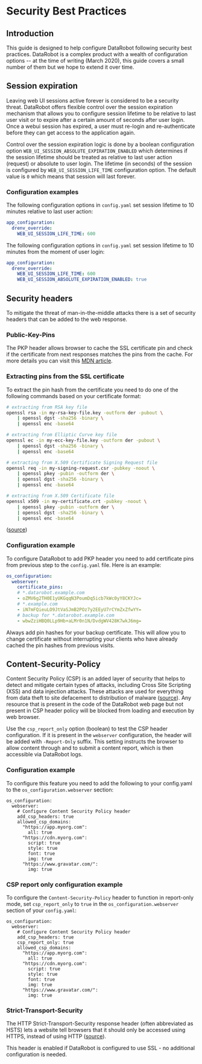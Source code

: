 # Security Best Practices

## Introduction
This guide is designed to help configure DataRobot following security best practices.
DataRobot is a complex product with a wealth of configuration options -- at the time of writing (March 2020), this  guide covers a small number of them but we hope to extend it over time.

## Session expiration
Leaving web UI sessions active forever is considered to be a security threat.
DataRobot offers flexible control over the session expiration mechanism that allows you to configure session lifetime to be relative to last user visit or to expire after a certain amount of seconds after user login.
Once a webui session has expired, a user must re-login and re-authenticate before they can get access to the application again.

Control over the session expiration logic is done by a boolean configuration option `WEB_UI_SESSION_ABSOLUTE_EXPIRATION_ENABLED` which determines if the session lifetime should be treated as relative to last user action (request) or absolute to user login.
The lifetime (in seconds) of the session is configured by `WEB_UI_SESSION_LIFE_TIME` configuration option. The default value is `0` which means that session will last forever.

### Configuration examples
The following configuration options in `config.yaml` set session lifetime to 10 minutes relative to last user action:

```yaml
app_configuration:
  drenv_override:
    WEB_UI_SESSION_LIFE_TIME: 600
```

The following configuration options in `config.yaml` set session lifetime to 10 minutes from the moment of user login:

```yaml
app_configuration:
  drenv_override:
    WEB_UI_SESSION_LIFE_TIME: 600
    WEB_UI_SESSION_ABSOLUTE_EXPIRATION_ENABLED: true
```

## Security headers
To mitigate the threat of man-in-the-middle attacks there is a set of security headers that can be added to the web response.

### Public-Key-Pins
The PKP header allows browser to cache the SSL certificate pin and check if the certificate from next responses matches the pins from the cache.
For more details you can visit this [MDN article](https://developer.mozilla.org/en-US/docs/Web/HTTP/Public_Key_Pinning).

### Extracting pins from the SSL certificate
To extract the pin hash from the certificate you need to do one of the following commands based on your certificate format:

```bash
# extracting from RSA key file
openssl rsa -in my-rsa-key-file.key -outform der -pubout \
    | openssl dgst -sha256 -binary \
    | openssl enc -base64

# extracting from Elliptic Curve key file
openssl ec -in my-ecc-key-file.key -outform der -pubout \
    | openssl dgst -sha256 -binary \
    | openssl enc -base64

# extracting from X.509 Certificate Signing Request file
openssl req -in my-signing-request.csr -pubkey -noout \
    | openssl pkey -pubin -outform der \
    | openssl dgst -sha256 -binary \
    | openssl enc -base64

# extracting from X.509 Certificate file
openssl x509 -in my-certificate.crt -pubkey -noout \
    | openssl pkey -pubin -outform der \
    | openssl dgst -sha256 -binary \
    | openssl enc -base64
```

([source](https://developer.mozilla.org/en-US/docs/Web/HTTP/Public_Key_Pinning#Extracting_the_Base64_encoded_public_key_information))

### Configuration example
To configure DataRobot to add PKP header you need to add certificate pins from previous step to the `config.yaml` file.
Here is an example:

```yaml
os_configuration:
  webserver:
    certificate_pins:
    # *.datarobot.example.com
    - oZMV6g2TH0E1yUKGqqN3PoumDq5icb7kWc0yY8CKYJc=
    # *.example.com
    - iN7mFQieuLO9JtVaSJmB2POz7y2EEyU7rCYmZxZfwYY=
    # backup for *.datarobot.example.com
    - wbwZziHBQ0LLp9Hb+aLMr0n1N/DvdgWV428K7wkJ6mg=
```
Always add pin hashes for your backup certificate.
This will allow you to change certificate without interrupting your clients who have already cached the pin hashes from previous visits.

## Content-Security-Policy
Content Security Policy (CSP) is an added layer of security that helps to detect and mitigate certain types of attacks, including Cross Site Scripting (XSS) and data injection attacks.
These attacks are used for everything from data theft to site defacement to distribution of malware ([source](https://developer.mozilla.org/en-US/docs/Web/HTTP/CSP)).
Any resource that is present in the code of the DataRobot web page but not present in CSP header policy will be blocked from loading and execution by web browser.

Use the `csp_report_only` option (boolean) to test the CSP header configuration.
If it is present in the `webserver` configuration, the header will be added with `-Report-Only` suffix.
This setting instructs the browser to allow content through and to submit a content report, which is then accessible via DataRobot logs.

### Configuration example
To configure this feature you need to add the following to your config.yaml to the `os_configuration.webserver` section:

```yaml:
os_configuration:
  webserver:
    # Configure Content Security Policy header
    add_csp_headers: true
    allowed_csp_domains:
      "https://app.myorg.com":
        all: true
      "https://cdn.myorg.com":
        script: true
        style: true
        font: true
        img: true
      "https://www.gravatar.com/":
        img: true
```

### CSP report only configuration example
To configure the `Content-Security-Policy` header to function in report-only mode, set `csp_report_only` to `true` in the `os_configuration.webserver` section of your `config.yaml`:

```yaml:
os_configuration:
  webserver:
    # Configure Content Security Policy header
    add_csp_headers: true
    csp_report_only: true
    allowed_csp_domains:
      "https://app.myorg.com":
        all: true
      "https://cdn.myorg.com":
        script: true
        style: true
        font: true
        img: true
      "https://www.gravatar.com/":
        img: true
```

### Strict-Transport-Security
The HTTP Strict-Transport-Security response header (often abbreviated as HSTS) lets a website tell browsers that it should only be accessed using HTTPS, instead of using HTTP ([source](https://developer.mozilla.org/en-US/docs/Web/HTTP/Headers/Strict-Transport-Security)).

This header is enabled if DataRobot is configured to use SSL - no additional configuration is needed.
